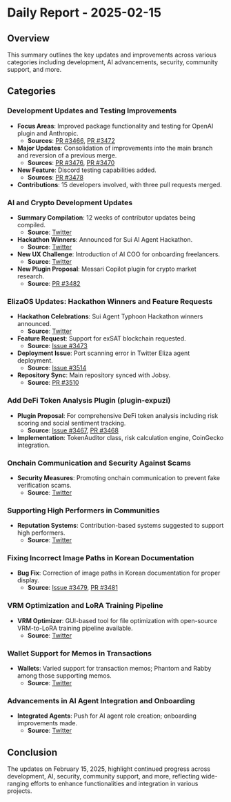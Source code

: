 # Daily Report - 2025-02-15

## Overview

This summary outlines the key updates and improvements across various categories including development, AI advancements, security, community support, and more.

## Categories

### Development Updates and Testing Improvements

- **Focus Areas**: Improved package functionality and testing for OpenAI plugin and Anthropic.
  - **Sources**: [PR #3466](https://github.com/elizaOS/eliza/pull/3466), [PR #3472](https://github.com/elizaOS/eliza/pull/3472)
- **Major Updates**: Consolidation of improvements into the main branch and reversion of a previous merge.
  - **Sources**: [PR #3476](https://github.com/elizaOS/eliza/pull/3476), [PR #3470](https://github.com/elizaOS/eliza/pull/3470)
- **New Feature**: Discord testing capabilities added.
  - **Sources**: [PR #3478](https://github.com/elizaOS/eliza/pull/3478)
- **Contributions**: 15 developers involved, with three pull requests merged.

### AI and Crypto Development Updates

- **Summary Compilation**: 12 weeks of contributor updates being compiled.
  - **Source**: [Twitter](https://twitter.com/ai16zdao/status/1890593383908839877)
- **Hackathon Winners**: Announced for Sui AI Agent Hackathon.
  - **Source**: [Twitter](https://twitter.com/elizaOS/status/1890579381199770022)
- **New UX Challenge**: Introduction of AI COO for onboarding freelancers.
  - **Source**: [Twitter](https://twitter.com/shawmakesmagic/status/1890699433420943864)
- **New Plugin Proposal**: Messari Copilot plugin for crypto market research.
  - **Source**: [PR #3482](https://github.com/elizaOS/eliza/pull/3482)

### ElizaOS Updates: Hackathon Winners and Feature Requests

- **Hackathon Celebrations**: Sui Agent Typhoon Hackathon winners announced.
  - **Source**: [Twitter](https://twitter.com/elizaOS/status/1890578885525316022)
- **Feature Request**: Support for exSAT blockchain requested.
  - **Source**: [Issue #3473](https://github.com/elizaOS/eliza/issues/3473)
- **Deployment Issue**: Port scanning error in Twitter Eliza agent deployment.
  - **Source**: [Issue #3514](https://github.com/elizaOS/eliza/issues/3514)
- **Repository Sync**: Main repository synced with Jobsy.
  - **Source**: [PR #3510](https://github.com/elizaOS/eliza/pull/3510)

### Add DeFi Token Analysis Plugin (plugin-expuzi)

- **Plugin Proposal**: For comprehensive DeFi token analysis including risk scoring and social sentiment tracking.
  - **Source**: [Issue #3467](https://github.com/elizaOS/eliza/issues/3467), [PR #3468](https://github.com/elizaOS/eliza/pull/3468)
- **Implementation**: TokenAuditor class, risk calculation engine, CoinGecko integration.

### Onchain Communication and Security Against Scams

- **Security Measures**: Promoting onchain communication to prevent fake verification scams.
  - **Source**: [Twitter](https://twitter.com/dankvr/status/1890843125372891279)

### Supporting High Performers in Communities

- **Reputation Systems**: Contribution-based systems suggested to support high performers.
  - **Source**: [Twitter](https://twitter.com/dankvr/status/1890609982875259000)

### Fixing Incorrect Image Paths in Korean Documentation

- **Bug Fix**: Correction of image paths in Korean documentation for proper display.
  - **Source**: [Issue #3479](https://github.com/elizaOS/eliza/issues/3479), [PR #3481](https://github.com/elizaOS/eliza/pull/3481)

### VRM Optimization and LoRA Training Pipeline

- **VRM Optimizer**: GUI-based tool for file optimization with open-source VRM-to-LoRA training pipeline available.
  - **Source**: [Twitter](https://twitter.com/dankvr/status/1890878378778984601)

### Wallet Support for Memos in Transactions

- **Wallets**: Varied support for transaction memos; Phantom and Rabby among those supporting memos.
  - **Source**: [Twitter](https://twitter.com/dankvr/status/1890848135896846780)

### Advancements in AI Agent Integration and Onboarding

- **Integrated Agents**: Push for AI agent role creation; onboarding improvements made.
  - **Source**: [Twitter](https://twitter.com/0xwitchy/status/1890784252792652024)

## Conclusion

The updates on February 15, 2025, highlight continued progress across development, AI, security, community support, and more, reflecting wide-ranging efforts to enhance functionalities and integration in various projects.
